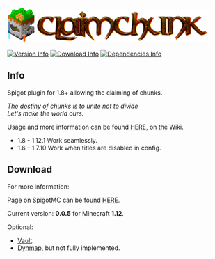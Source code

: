 ![logo](imgs/icon64.png)![carrier](imgs/logo_carrier.png)

[![Version Info](https://img.shields.io/badge/version-0.0.5-brightgreen.svg)](https://github.com/cjburkey01/ClaimChunk/releases)
[![Download Info](https://img.shields.io/badge/Download-Spigot-blue.svg)](https://www.spigotmc.org/resources/claimchunk.44458/)
[![Dependencies Info](https://img.shields.io/badge/Dependencies-0-organe.svg)](https://www.spigotmc.org/resources/vault.41918/)

Info
---
Spigot plugin for 1.8+ allowing the claiming of chunks.

*The destiny of chunks is to unite not to divide*<br>
*Let's make the world ours.*

Usage and more information can be found [HERE](https://github.com/cjburkey01/ClaimChunk/wiki), on the Wiki.

* 1.8 - 1.12.1 Work seamlessly.
* 1.6 - 1.7.10 Work when titles are disabled in config.

Download 
---

For more information:

Page on SpigotMC can be found [HERE](https://www.spigotmc.org/resources/claimchunk.44458/).

Current version: **0.0.5** for Minecraft **1.12**.

Optional:
* [Vault](https://www.spigotmc.org/resources/vault.41918/).
* [Dynmap](https://www.spigotmc.org/resources/dynmap.274/), but not fully implemented.